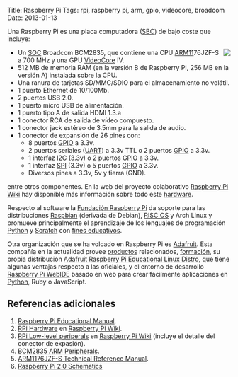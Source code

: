 Title: Raspberry Pi
Tags: rpi, raspberry pi, arm, gpio, videocore, broadcom
Date: 2013-01-13

Una Raspberry Pi es una placa computadora ([SBC]) de bajo coste que incluye:

<img src="http://upload.wikimedia.org/wikipedia/commons/thumb/3/3d/RaspberryPi.jpg/320px-RaspberryPi.jpg" style="float:right;margin:0 0 0 10px">

 * Un [SOC] Broadcom BCM2835, que contiene una CPU [ARM11]76JZF-S a 700 MHz y
una GPU [VideoCore] IV.
 * 512 MB de memoria RAM (en la versión B de Raspberry Pi, 256 MB en la versión A)
instalada sobre la CPU.
 * Una ranura de tarjetas SD/MMC/SDIO para el almacenamiento no volátil.
 * 1 puerto Ethernet de 10/100Mb.
 * 2 puertos USB 2.0.
 * 1 puerto micro USB de alimentación.
 * 1 puerto tipo A de salida HDMI 1.3.a
 * 1 conector RCA de salida de vídeo compuesto.
 * 1 conector jack estéreo de 3.5mm para la salida de audio.
 * 1 conector de expansión de 26 pines con:
    * 8 puertos [GPIO] a 3.3v.
    * 2 puertos seriales ([UART]) a 3.3v TTL o 2 puertos [GPIO] a 3.3v.
    * 1 interfaz [I2C] (3.3v) o 2 puertos [GPIO] a 3.3v.
    * 1 interfaz [SPI] (3.3v) o 5 puertos [GPIO] a 3.3v.
    * Diversos pines a 3.3v, 5v y tierra (GND).

entre otros componentes. En la web del proyecto colaborativo [Raspberry Pi Wiki]
hay disponible más información sobre todo este [hardware].
    
Respecto al software la [Fundación Raspberry Pi] da soporte para las distribuciones
[Raspbian] (derivada de Debian), [RISC OS](http://es.wikipedia.org/wiki/RISC_OS)
y Arch Linux y promueve principalmente el aprendizaje de los lenguajes de
programación [Python] y [Scratch] con [fines educativos](http://www.raspberrypi.org/archives/2965).

Otra organización que se ha volcado en Raspberry Pi es [Adafruit]. Esta compañía
en la actualidad provee [productos](https://www.adafruit.com/raspberrypi) relacionados,
[formación](http://learn.adafruit.com/category/raspberry-pi), su propia
distribución [Adafruit Raspberry Pi Educational Linux Distro](http://learn.adafruit.com/adafruit-raspberry-pi-educational-linux-distro),
que tiene algunas ventajas respecto a las oficiales, y el
entorno de desarrollo [Raspberry Pi WebIDE](http://learn.adafruit.com/webide/)
basado en web para crear fácilmente aplicaciones en [Python], Ruby o JavaScript.

## Referencias adicionales

 1. [Raspberry Pi Educational Manual](http://downloads.raspberrypi.org/Raspberry_Pi_Education_Manual.pdf).
 1. [RPi Hardware] en [Raspberry Pi Wiki].
 1. [RPi Low-level periperals](http://elinux.org/RPi_Low-level_peripherals) en [Raspberry Pi Wiki] (incluye el detalle del conector de expasión).
 1. [BCM2835 ARM Peripherals](http://www.raspberrypi.org/wp-content/uploads/2012/02/BCM2835-ARM-Peripherals.pdf).
 1. [ARM1176JZF-S Technical Reference Manual](http://infocenter.arm.com/help/topic/com.arm.doc.ddi0301h/DDI0301H_arm1176jzfs_r0p7_trm.pdf).
 1. [Raspberry Pi 2.0 Schematics](http://www.raspberrypi.org/wp-content/uploads/2012/10/Raspberry-Pi-R2.0-Schematics-Issue2.2_027.pdf)

[SBC]: http://en.wikipedia.org/wiki/Single-board_computer "Single-board Computer"
[SOC]: http://es.wikipedia.org/wiki/System_on_a_chip "System on a Chip"
[ARM11]: http://en.wikipedia.org/wiki/ARM11 "ARM11"
[VideoCore]: http://en.wikipedia.org/wiki/VideoCore "VideoCore"
[GPIO]: http://en.wikipedia.org/wiki/General_Purpose_Input/Output "General-Purpose Input/Output"
[UART]: http://es.wikipedia.org/wiki/Universal_Asynchronous_Receiver-Transmitter "Universal Asynchronous Receiver-Transmitter"
[I2C]: http://es.wikipedia.org/wiki/I2C "I²C (Inter-Integrated Circuit)"
[SPI]: http://es.wikipedia.org/wiki/SPI "Serial Peripheral Interface"
[hardware]: http://elinux.org/RPi_Hardware "RPi Hardware"
[RPi Hardware]: http://elinux.org/RPi_Hardware "RPi Hardware"
[Raspberry Pi Wiki]: http://elinux.org/RPi_Hub "RPi Hub"
[Fundación Raspberry Pi]: http://www.raspberrypi.org/about "Raspberry Pi Foundation"
[Scratch]: http://es.wikipedia.org/wiki/Scratch_(lenguaje_de_programaci%C3%B3n) "Lenguage de programación Scratch"
[Python]: http://es.wikipedia.org/wiki/Python "Lenguage de programación Python"
[Raspbian]: http://www.raspbian.org/ "Raspbian"
[RISC OS]: http://es.wikipedia.org/wiki/RISC_OS "RISC OS"
[Adafruit]: http://www.adafruit.com/blog/category/raspberry-pi/ "Adafruit - Raspberry Pi"